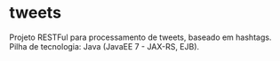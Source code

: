 # tweets

Projeto RESTFul para processamento de tweets, baseado em hashtags. Pilha de tecnologia: Java (JavaEE 7 - JAX-RS, EJB).
